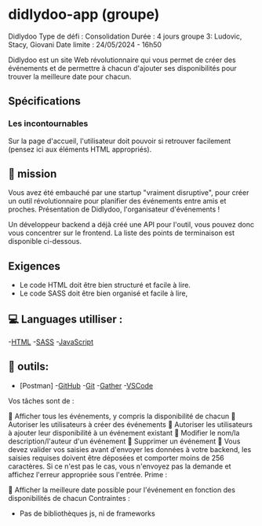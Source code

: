 # didlydoo-app (groupe)
Didlydoo
Type de défi : Consolidation
Durée : 4 jours
groupe 3: Ludovic, Stacy, Giovani 
Date limite : 24/05/2024 - 16h50

Didlydoo est un site Web révolutionnaire qui vous permet de créer des événements et de permettre à chacun d'ajouter ses disponibilités pour trouver la meilleure date pour chacun.

## Spécifications
### Les incontournables
Sur la page d'accueil, l'utilisateur doit pouvoir si retrouver facilement (pensez ici aux éléments HTML appropriés).

## 🔎 mission
Vous avez été embauché par une startup "vraiment disruptive", pour créer un outil révolutionnaire pour planifier des événements entre amis et proches. Présentation de Didlydoo, l'organisateur d'événements !

Un développeur backend a déjà créé une API pour l'outil, vous pouvez donc vous concentrer sur le frontend. La liste des points de terminaison est disponible ci-dessous.

## Exigences
- Le code HTML doit être bien structuré et facile à lire.
- Le code SASS doit être bien organisé et facile à lire,

## 💻 Languages utilliser :

-[HTML](https://img.shields.io/badge/HTML5-E34F26?style=for-the-badge&logo=html5&logoColor=white)
-[SASS](https://img.shields.io/badge/Sass-CC6699?style=for-the-badge&logo=sass&logoColor=white)
-[JavaScript](https://img.shields.io/badge/JavaScript-323330?style=for-the-badge&logo=javascript&logoColor=F7DF1E)






## 🧰 outils:
- [Postman]
-[GitHub](https://img.shields.io/badge/GitHub-100000?style=for-the-badge&logo=github&logoColor=white)
-[Git](https://img.shields.io/badge/GIT-E44C30?style=for-the-badge&logo=git&logoColor=white)
-[Gather](https://img.shields.io/badge/Gather-gather?style=for-the-badge&logo=Gather&logoColor=blue&labelColor=8F03FD&color=8F03FD&cacheSeconds=3000)
-[VSCode](https://img.shields.io/badge/Visual-Studio-Code?style=for-the-badge&logo=Visual%20Studio%20Code&labelColor=blue&color=blue)


Vos tâches sont de :

🌱 Afficher tous les événements, y compris la disponibilité de chacun
🌱 Autoriser les utilisateurs à créer des événements
🌱 Autoriser les utilisateurs à ajouter leur disponibilité à un événement existant
🌱 Modifier le nom/la description/l'auteur d'un événement
🌱 Supprimer un événement
🌱 Vous devez valider vos saisies avant d'envoyer les données à votre backend, les saisies requises doivent être déposées et comporter moins de 256 caractères. Si ce n'est pas le cas, vous n'envoyez pas la demande et affichez l'erreur appropriée sous l'entrée.
Prime :

🌼 Afficher la meilleure date possible pour l'événement en fonction des disponibilités de chacun
Contraintes :

- Pas de bibliothèques js, ni de frameworks